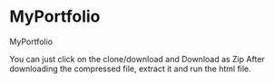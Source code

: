 # MyPortfolio
MyPortfolio

You can just click on the clone/download and Download as Zip
After downloading the compressed file, extract it and run the html file.
